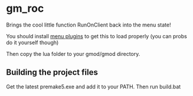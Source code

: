 gm_roc
======

Brings the cool little function RunOnClient back into the menu state!

You should install [menu plugins](https://github.com/glua/gmod-menu-plugins) to get this to load properly (you can probs do it yourself though)

Then copy the lua folder to your gmod/gmod directory.

## Building the project files
Get the latest premake5.exe and add it to your PATH. Then run build.bat 
